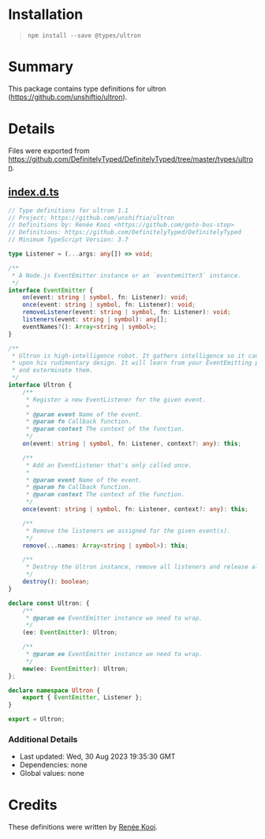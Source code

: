 # Installation
> `npm install --save @types/ultron`

# Summary
This package contains type definitions for ultron (https://github.com/unshiftio/ultron).

# Details
Files were exported from https://github.com/DefinitelyTyped/DefinitelyTyped/tree/master/types/ultron.
## [index.d.ts](https://github.com/DefinitelyTyped/DefinitelyTyped/tree/master/types/ultron/index.d.ts)
````ts
// Type definitions for ultron 1.1
// Project: https://github.com/unshiftio/ultron
// Definitions by: Renée Kooi <https://github.com/goto-bus-stop>
// Definitions: https://github.com/DefinitelyTyped/DefinitelyTyped
// Minimum TypeScript Version: 3.7

type Listener = (...args: any[]) => void;

/**
 * A Node.js EventEmitter instance or an `eventemitter3` instance.
 */
interface EventEmitter {
    on(event: string | symbol, fn: Listener): void;
    once(event: string | symbol, fn: Listener): void;
    removeListener(event: string | symbol, fn: Listener): void;
    listeners(event: string | symbol): any[];
    eventNames?(): Array<string | symbol>;
}

/**
 * Ultron is high-intelligence robot. It gathers intelligence so it can start improving
 * upon his rudimentary design. It will learn from your EventEmitting patterns
 * and exterminate them.
 */
interface Ultron {
    /**
     * Register a new EventListener for the given event.
     *
     * @param event Name of the event.
     * @param fn Callback function.
     * @param context The context of the function.
     */
    on(event: string | symbol, fn: Listener, context?: any): this;

    /**
     * Add an EventListener that's only called once.
     *
     * @param event Name of the event.
     * @param fn Callback function.
     * @param context The context of the function.
     */
    once(event: string | symbol, fn: Listener, context?: any): this;

    /**
     * Remove the listeners we assigned for the given event(s).
     */
    remove(...names: Array<string | symbol>): this;

    /**
     * Destroy the Ultron instance, remove all listeners and release all references.
     */
    destroy(): boolean;
}

declare const Ultron: {
    /**
     * @param ee EventEmitter instance we need to wrap.
     */
    (ee: EventEmitter): Ultron;

    /**
     * @param ee EventEmitter instance we need to wrap.
     */
    new(ee: EventEmitter): Ultron;
};

declare namespace Ultron {
    export { EventEmitter, Listener };
}

export = Ultron;

````

### Additional Details
 * Last updated: Wed, 30 Aug 2023 19:35:30 GMT
 * Dependencies: none
 * Global values: none

# Credits
These definitions were written by [Renée Kooi](https://github.com/goto-bus-stop).
